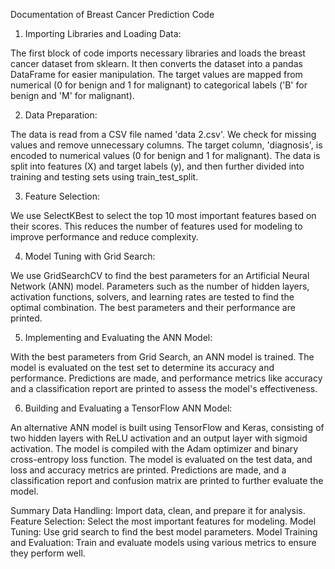 Documentation of Breast Cancer Prediction Code
1. Importing Libraries and Loading Data:

The first block of code imports necessary libraries and loads the breast cancer dataset from sklearn.
It then converts the dataset into a pandas DataFrame for easier manipulation.
The target values are mapped from numerical (0 for benign and 1 for malignant) to categorical labels ('B' for benign and 'M' for malignant).

2. Data Preparation:

The data is read from a CSV file named 'data 2.csv'.
We check for missing values and remove unnecessary columns.
The target column, 'diagnosis', is encoded to numerical values (0 for benign and 1 for malignant).
The data is split into features (X) and target labels (y), and then further divided into training and testing sets using train_test_split.

3. Feature Selection:

We use SelectKBest to select the top 10 most important features based on their scores.
This reduces the number of features used for modeling to improve performance and reduce complexity.

4. Model Tuning with Grid Search:

We use GridSearchCV to find the best parameters for an Artificial Neural Network (ANN) model.
Parameters such as the number of hidden layers, activation functions, solvers, and learning rates are tested to find the optimal combination.
The best parameters and their performance are printed.

5. Implementing and Evaluating the ANN Model:

With the best parameters from Grid Search, an ANN model is trained.
The model is evaluated on the test set to determine its accuracy and performance.
Predictions are made, and performance metrics like accuracy and a classification report are printed to assess the model's effectiveness.

6. Building and Evaluating a TensorFlow ANN Model:

An alternative ANN model is built using TensorFlow and Keras, consisting of two hidden layers with ReLU activation and an output layer with sigmoid activation.
The model is compiled with the Adam optimizer and binary cross-entropy loss function.
The model is evaluated on the test data, and loss and accuracy metrics are printed.
Predictions are made, and a classification report and confusion matrix are printed to further evaluate the model.

Summary
Data Handling: Import data, clean, and prepare it for analysis.
Feature Selection: Select the most important features for modeling.
Model Tuning: Use grid search to find the best model parameters.
Model Training and Evaluation: Train and evaluate models using various metrics to ensure they perform well.

